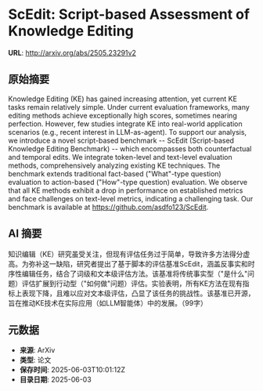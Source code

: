 # ScEdit: Script-based Assessment of Knowledge Editing

**URL**: http://arxiv.org/abs/2505.23291v2

## 原始摘要

Knowledge Editing (KE) has gained increasing attention, yet current KE tasks
remain relatively simple. Under current evaluation frameworks, many editing
methods achieve exceptionally high scores, sometimes nearing perfection.
However, few studies integrate KE into real-world application scenarios (e.g.,
recent interest in LLM-as-agent). To support our analysis, we introduce a novel
script-based benchmark -- ScEdit (Script-based Knowledge Editing Benchmark) --
which encompasses both counterfactual and temporal edits. We integrate
token-level and text-level evaluation methods, comprehensively analyzing
existing KE techniques. The benchmark extends traditional fact-based
("What"-type question) evaluation to action-based ("How"-type question)
evaluation. We observe that all KE methods exhibit a drop in performance on
established metrics and face challenges on text-level metrics, indicating a
challenging task. Our benchmark is available at
https://github.com/asdfo123/ScEdit.


## AI 摘要

知识编辑（KE）研究虽受关注，但现有评估任务过于简单，导致许多方法得分虚高。为弥补这一缺陷，研究者提出了基于脚本的评估基准ScEdit，涵盖反事实和时序性编辑任务，结合了词级和文本级评估方法。该基准将传统事实型（"是什么"问题）评估扩展到行动型（"如何做"问题）评估。实验表明，所有KE方法在现有指标上表现下降，且难以应对文本级评估，凸显了该任务的挑战性。该基准已开源，旨在推动KE技术在实际应用（如LLM智能体）中的发展。（99字）

## 元数据

- **来源**: ArXiv
- **类型**: 论文
- **保存时间**: 2025-06-03T10:01:12Z
- **目录日期**: 2025-06-03
